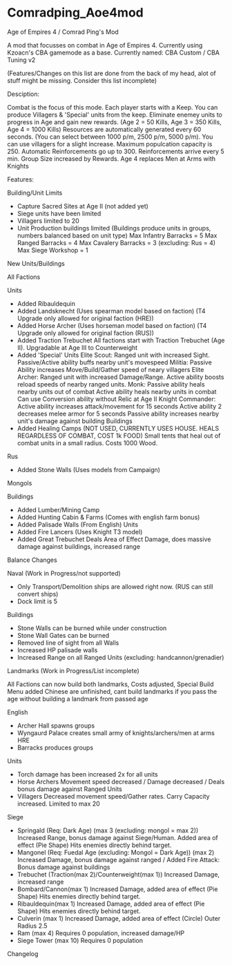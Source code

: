 # Comradping_Aoe4mod
Age of Empires 4 / Comrad Ping's Mod

A mod that focusses on combat in Age of Empires 4. Currently using Kzoacn's CBA gamemode as a base.
Currently named: CBA Custom / CBA Tuning v2

(Features/Changes on this list are done from the back of my head, alot of stuff might be missing. Consider this list incomplete)

Desciption:

Combat is the focus of this mode. Each player starts with a Keep. You can produce Villagers & 'Special' units from the keep.
Eliminate enemey units to progress in Age and gain new rewards. (Age 2 = 50 Kills, Age 3 = 350 Kills, Age 4 = 1000 Kills)
Resources are automatically generated every 60 seconds. (You can select between 1000 p/m, 2500 p/m, 5000 p/m). You can use villagers for a slight increase.
Maximum populcation capacity is 250. Automatic Reinforcements go up to 300. Reinforcements arrive every 5 min. Group Size increased by Rewards. Age 4 replaces Men at Arms with Knights


Features:

Building/Unit Limits
- Capture Sacred Sites at Age II (not added yet)
- Siege units have been limited
- Villagers limited to 20
- Unit Production buildings limited (Buildings produce units in groups, numbers balanced based on unit type)
Max Infantry Barracks = 5
Max Ranged Barracks = 4
Max Cavalery Barracks = 3 (excluding: Rus = 4)
Max Siege Workshop = 1


New Units/Buildings

All Factions

Units
- Added Ribauldequin
- Added Landsknecht  (Uses spearman model based on faction) (T4 Upgrade only allowed for original faction (HRE))
- Added Horse Archer (Uses horseman model based on faction) (T4 Upgrade only allowed for original faction (RUS))
- Added Traction Trebuchet
All factions start with Traction Trebuchet (Age II). Upgradable at Age III to Counterweight
- Added 'Special' Units 
Elite Scout: 
Ranged unit with increased Sight.
Passive/Active ability buffs nearby unit's movespeed
Militia:
Passive Ability increases Move/Build/Gather speed of neary villagers
Elite Archer:
Ranged unit with increased Damage/Range.
Active ability boosts reload speeds of nearby ranged units.
Monk:
Passive ability heals nearby units out of combat
Active ability heals nearby units in combat
Can use Conversion ability without Relic at Age II
Knight Commander:
Active ability increases attack/movement for 15 seconds
Active ability 2 decreases melee armor for 5 seconds
Passive ability increases nearby unit's damage against building
Buildings
- Added Healing Camps (NOT USED, CURRENTLY USES HOUSE. HEALS REGARDLESS OF COMBAT, COST 1k FOOD)
Small tents that heal out of combat units in a small radius. Costs 1000 Wood.


Rus
- Added Stone Walls (Uses models from Campaign)

Mongols

Buildings
- Added Lumber/Mining Camp
- Added Hunting Cabin & Farms (Comes with english farm bonus)
- Added Palisade Walls (From English)
Units
- Added Fire Lancers (Uses Knight T3 model)
- Added Great Trebuchet
Deals Area of Effect Damage, does massive damage against buildings, increased range


Balance Changes

Naval (Work in Progress/not supported)
- Only Transport/Demolition ships are allowed right now. (RUS can still convert ships)
- Dock limit is 5


Buildings
- Stone Walls can be burned while under construction
- Stone Wall Gates can be burned
- Removed line of sight from all Walls
- Increased HP palisade walls
- Increased Range on all Ranged Units (excluding: handcannon/grenadier)

Landmarks (Work in Progress/List incomplete)

All Factions can now build both landmarks, Costs adjusted, Special Build Menu added
Chinese are unfinished, cant build landmarks if you pass the age without building a landmark from passed age

English
- Archer Hall spawns groups
- Wyngaurd Palace creates small army of knights/archers/men at arms
HRE
- Barracks produces groups


Units
- Torch damage has been increased 2x for all units
- Horse Archers 
Movement speed decreased / Damage decreased /  Deals bonus damage against Ranged Units
- Villagers
Decreased movement speed/Gather rates. Carry Capacity increased. Limited to max 20

Siege
- Springald (Req: Dark Age) (max 3 (excluding: mongol = max 2)) 
Increased Range, bonus damage against Siege/Human. Added area of effect (Pie Shape) Hits enemies directly behind target.
- Mangonel (Req: Fuedal Age (excluding: Mongol = Dark Age))  (max 2)
Increased Damage, bonus damage against ranged / Added Fire Attack: Bonus damage against buildings
- Trebuchet (Traction(max 2)/Counterweight(max 1))
Increased Damage, increased range
- Bombard/Cannon(max 1)
Increased Damage, added area of effect (Pie Shape) Hits enemies directly behind target.
- Ribauldequin(max 1)
Increased Damage, added area of effect (Pie Shape) Hits enemies directly behind target.
- Culverin (max 1)
Increased Damage, added area of effect (Circle) Outer Radius 2.5
- Ram (max 4)
Requires 0 population, increased damage/HP
- Siege Tower (max 10)
Requires 0 population


Changelog







